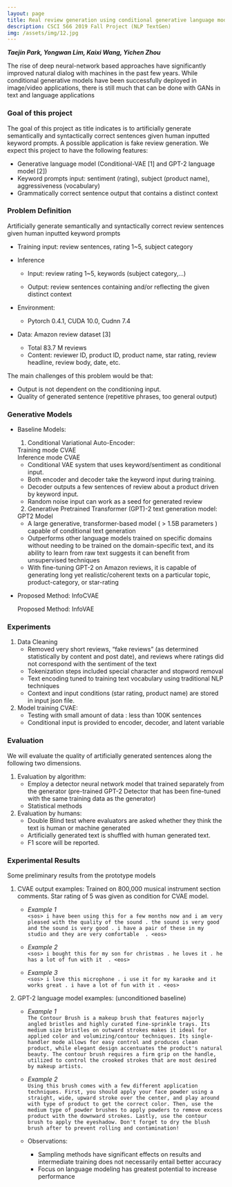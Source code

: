 ```yaml
---
layout: page
title: Real review generation using conditional generative language model
description: CSCI 566 2019 Fall Project (NLP TextGen)
img: /assets/img/12.jpg
---
```

**_Taejin Park, Yongwan Lim, Kaixi Wang, Yichen Zhou_**


The rise of deep neural-network based approaches have significantly improved natural dialog with machines in the past few years.
While conditional generative models have been successfully deployed in image/video applications, there is still much that can be done with GANs in text and language applications


### **Goal of this project**

The goal of this project as title indicates is to artificially generate semantically and syntactically correct sentences given human inputted keyword prompts. A possible application is fake review generation. We expect this project to have the following features:
* Generative language model (Conditional-VAE [1] and GPT-2 language model [2])
* Keyword prompts input: sentiment (rating), subject (product name), aggressiveness (vocabulary)
* Grammatically correct sentence output that contains a distinct context


### **Problem Definition**

Artificially generate semantically and syntactically correct review sentences given human inputted keyword prompts

* Training input: review sentences, rating 1~5, subject category
* Inference
    * Input: review rating 1~5, keywords (subject category,...)

    * Output: review sentences containing and/or reflecting the given distinct context 

* Environment:
    * Pytorch 0.4.1, CUDA 10.0, Cudnn 7.4

* Data:  Amazon review dataset [3]
    * Total 83.7 M reviews
    * Content: reviewer ID, product ID, product name,  star rating, review headline, review body, date, etc.
    
The main challenges of this problem would be that:
* Output is not dependent on the conditioning input.
* Quality of generated sentence (repetitive phrases, too general output) 


### **Generative Models**

* Baseline Models:
    1. Conditional Variational Auto-Encoder:

    <div class="img_row">
        <img class="col three left" src="{{ site.baseurl }}/assets/img/project1_fig_cvae_training.png" alt="" title="cvae training mode"/>
    </div>
    <div class="col three caption">
        Training mode CVAE
    </div>
        
    <div class="img_row">
        <img class="col three left" src="{{ site.baseurl }}/assets/img/project1_fig_cvae_inference.png" alt="" title="cvae inference mode"/>
    </div>
    <div class="col three caption">
        Inference mode CVAE
    </div>
    
    * Conditional VAE system that uses keyword/sentiment as conditional input.
    * Both encoder and decoder take the keyword input during training. 
    * Decoder outputs a few sentences of review about a product driven by keyword input.
    * Random noise input can work as a seed for generated review

    2. Generative Pretrained Transformer (GPT)-2 text generation model:

    <div class="img_row">
        <img class="col three left" src="{{ site.baseurl }}/assets/img/project1_fig_gpt2.png" alt="" title="example image"/>
    </div>
    <div class="col three caption">
        GPT2 Model
    </div>
    
    * A large generative, transformer-based  model ( > 1.5B parameters ) capable of conditional text generation
    * Outperforms other language models trained on specific domains without needing to be trained on the domain-specific text, and its ability to learn from raw text suggests it can benefit from unsupervised techniques
    * With fine-tuning GPT-2 on Amazon reviews, it is capable of generating long yet  realistic/coherent texts on a particular topic, product-category, or  star-rating

* Proposed Method: InfoCVAE

    <div class="img_row">
        <img class="col three left" src="{{ site.baseurl }}/assets/img/project1_fig_infovae.png" alt="" title="example image"/>
    </div>
    <div class="col three caption">
        Proposed Method: InfoVAE
    </div>


### **Experiments**

1. Data Cleaning
    * Removed very short reviews, “fake reviews” (as determined statistically by content and post date), and reviews where ratings did not correspond with the sentiment of the text 
    * Tokenization steps included  special character and stopword removal
    * Text encoding tuned to training text vocabulary using traditional NLP techniques
    * Context and input conditions (star rating, product name) are stored in input json file.
1. Model training CVAE:
    * Testing with small amount of data : less than 100K sentences
    * Conditional input is provided to encoder, decoder, and latent variable


### **Evaluation**

We will evaluate the quality of artificially generated sentences along the following two dimensions.

1. Evaluation by algorithm:
    * Employ a detector neural network model that trained separately from the generator (pre-trained GPT-2 Detector that has been fine-tuned with the same training data as the generator)
    * Statistical methods 
1. Evaluation by humans:
    * Double Blind test where evaluators are asked whether they think the text is human or machine generated
    * Artificially generated text is shuffled with human generated text. 
    * F1 score will be reported.

### **Experimental Results**

Some preliminary results from the prototype models

1. CVAE output examples: Trained on 800,000 musical instrument section comments. Star rating of 5 was given as condition for CVAE model.

    * *Example 1*<br/>
        `<sos> i have been using this for a few months now and i am very pleased with the quality of the sound . the sound is very good and the sound is very good . i have a pair of these in my studio and they are very comfortable  . <eos>`

    * *Example 2*<br/>
       `<sos> i bought this for my son for christmas . he loves it . he has a lot of fun with it  . <eos> `

    * *Example 3*<br/>
        `<sos> i love this microphone . i use it for my karaoke and it works great . i have a lot of fun with it . <eos>`

2.  GPT-2 language model examples: (unconditioned baseline)

    * *Example 1*<br/>
        `The Contour Brush is a makeup brush that features majorly angled bristles and highly curated fine-sprinkle trays. Its medium size bristles on outward strokes makes it ideal for applied color and volumizing/contour techniques. Its single-handler mode allows for easy control and produces clean product, while elegant design accentuates the product's natural beauty. The contour brush requires a firm grip on the handle, utilized to control the crooked strokes that are most desired by makeup artists.`
        
    * *Example 2*<br/>
        `Using this brush comes with a few different application techniques. First, you should apply your face powder using a straight, wide, upward stroke over the center, and play around with type of product to get the correct color. Then, use the medium type of powder brushes to apply powders to remove excess product with the downward strokes. Lastly, use the contour brush to apply the eyeshadow. Don't forget to dry the blush brush after to prevent rolling and contamination!`

    * Observations: 
        * Sampling methods have significant effects on results and intermediate training does not necessarily entail better accuracy
        * Focus on language modeling has greatest potential to increase performance
